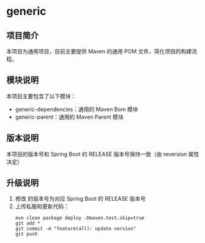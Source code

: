 # generic
## 项目简介
本项目为通用项目，目前主要提供 Maven 的通用 POM 文件，简化项目的构建流程。

## 模块说明
本项目主要包含了以下模块：
- generic-dependencies：通用的 Maven Bom 模块
- generic-parent：通用的 Maven Parent 模块

## 版本说明
本项目的版本号和 Spring Boot 的 RELEASE 版本号保持一致（由 reversion 属性决定）

## 升级说明
1. 修改 <revision> 的版本号为对应 Spring Boot 的 RELEASE 版本号
2. 上传私服和更新代码：
    ```
    mvn clean package deploy -Dmaven.test.skip=true
    git add *
    git commit -m "feature(all): update version"
    git push
    ```